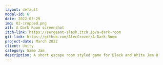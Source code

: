 ```yaml
---
layout: default
modal-id: 6
date: 2022-03-29
img: 02-cropped.png
alt: A Dark Room screenshot
itch-link: https://sergeant-slash.itch.io/a-dark-room
git-link: https://github.com/AlecGrover/A-Dark-Room
project-date: March 2022
client: Unity
category: Game Jam
description: A short escape room styled game for Black and White Jam 8 in March of 2022. You get 60 seconds at a time to explore the maze of rooms you find yourself in, can you piece together the puzzle and escape, or will you wake up again in A Dark Room. Fully playable online on Itch.io.
---
```

